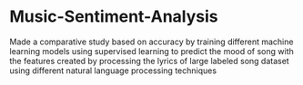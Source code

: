 # Music-Sentiment-Analysis
Made a comparative study based on accuracy by training different machine learning models using supervised learning to predict the mood of song with the features created by processing the lyrics of large labeled song dataset using different natural language processing techniques
